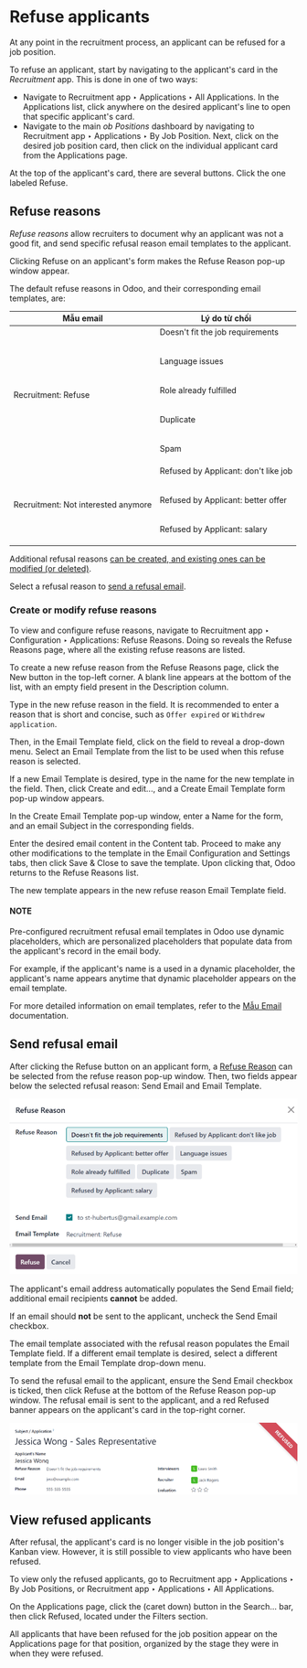 # Refuse applicants

At any point in the recruitment process, an applicant can be refused for a job position.

To refuse an applicant, start by navigating to the applicant's card in the *Recruitment* app. This
is done in one of two ways:

- Navigate to Recruitment app ‣ Applications ‣ All Applications. In the
  Applications list, click anywhere on the desired applicant's line to open that
  specific applicant's card.
- Navigate to the main *ob Positions* dashboard by navigating to Recruitment app
  ‣ Applications ‣ By Job Position. Next, click on the desired job position card, then click on
  the individual applicant card from the Applications page.

At the top of the applicant's card, there are several buttons. Click the one labeled
Refuse.

<a id="recruitment-refuse-reasons"></a>

## Refuse reasons

*Refuse reasons* allow recruiters to document why an applicant was not a good fit, and send specific
refusal reason email templates to the applicant.

Clicking Refuse on an applicant's form makes the Refuse Reason pop-up window
appear.

The default refuse reasons in Odoo, and their corresponding email templates, are:

| Mẫu email                           | Lý do từ chối                                                                                                                                            |
|-------------------------------------|----------------------------------------------------------------------------------------------------------------------------------------------------------|
| Recruitment: Refuse                 | Doesn't fit the job requirements<br/><br/><br/>Language issues<br/><br/><br/>Role already fulfilled<br/><br/><br/>Duplicate<br/><br/><br/>Spam<br/><br/> |
| Recruitment: Not interested anymore | Refused by Applicant: don't like job<br/><br/><br/>Refused by Applicant: better offer<br/><br/><br/>Refused by Applicant: salary<br/><br/>               |

Additional refusal reasons [can be created, and existing ones can be modified (or deleted)](#recruitment-new-refuse).

Select a refusal reason to [send a refusal email](#recruitment-send-refusal-email).

<a id="recruitment-new-refuse"></a>

### Create or modify refuse reasons

To view and configure refuse reasons, navigate to Recruitment app ‣ Configuration
‣ Applications: Refuse Reasons. Doing so reveals the Refuse Reasons page, where all
the existing refuse reasons are listed.

To create a new refuse reason from the Refuse Reasons page, click the New
button in the top-left corner. A blank line appears at the bottom of the list, with an empty field
present in the Description column.

Type in the new refuse reason in the field. It is recommended to enter a reason that is short and
concise, such as `Offer expired` or `Withdrew application`.

Then, in the Email Template field, click on the field to reveal a drop-down menu.
Select an Email Template from the list to be used when this refuse reason is selected.

If a new Email Template is desired, type in the name for the new template in the field.
Then, click Create and edit..., and a Create Email Template form pop-up
window appears.

In the Create Email Template pop-up window, enter a Name for the form, and
an email Subject in the corresponding fields.

Enter the desired email content in the Content tab. Proceed to make any other
modifications to the template in the Email Configuration and Settings tabs,
then click Save & Close to save the template. Upon clicking that, Odoo returns to the
Refuse Reasons list.

The new template appears in the new refuse reason Email Template field.

#### NOTE
Pre-configured recruitment refusal email templates in Odoo use dynamic placeholders, which are
personalized placeholders that populate data from the applicant's record in the email body.

For example, if the applicant's name is a used in a dynamic placeholder, the applicant's name
appears anytime that dynamic placeholder appears on the email template.

For more detailed information on email templates, refer to the
[Mẫu Email](../../general/companies/email_template.md) documentation.

<a id="recruitment-send-refusal-email"></a>

## Send refusal email

After clicking the Refuse button on an applicant form, a [Refuse Reason](#recruitment-refuse-reasons) can be selected from the refuse reason pop-up window.
Then, two fields appear below the selected refusal reason: Send Email and
Email Template.

![The Refuse Reason pop-up window that appears when refusing an applicant.](../../../.gitbook/assets/refuse-pop-up.png)

The applicant's email address automatically populates the Send Email field; additional
email recipients **cannot** be added.

If an email should **not** be sent to the applicant, uncheck the Send Email checkbox.

The email template associated with the refusal reason populates the Email Template
field. If a different email template is desired, select a different template from the
Email Template drop-down menu.

To send the refusal email to the applicant, ensure the Send Email checkbox is ticked,
then click Refuse at the bottom of the Refuse Reason pop-up window. The
refusal email is sent to the applicant, and a red Refused banner appears on the
applicant's card in the top-right corner.

![An applicant's card with the refused banner appearing in the top-right corner in red.](../../../.gitbook/assets/refuse.png)

## View refused applicants

After refusal, the applicant's card is no longer visible in the job position's Kanban view. However,
it is still possible to view applicants who have been refused.

To view only the refused applicants, go to Recruitment app ‣ Applications ‣ By
Job Positions, or Recruitment app ‣ Applications ‣ All Applications.

On the Applications page, click the <i class="fa fa-caret-down"></i> (caret down)
button in the Search... bar, then click Refused, located under the
Filters section.

All applicants that have been refused for the job position appear on the Applications
page for that position, organized by the stage they were in when they were refused.
